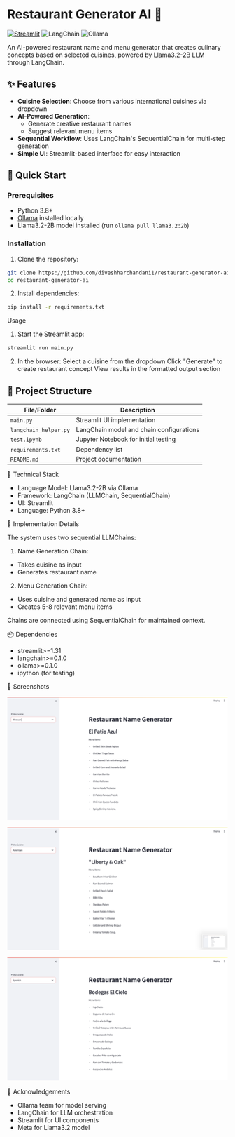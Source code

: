 # Restaurant Generator AI 🥘

[![Streamlit](https://static.streamlit.io/badges/streamlit_badge_black_white.svg)](https://your-app-url.streamlit.app/)
![LangChain](https://img.shields.io/badge/LangChain-13.0%2B-blue)
![Ollama](https://img.shields.io/badge/Ollama-0.1%2B-orange)

An AI-powered restaurant name and menu generator that creates culinary concepts based on selected cuisines, powered by Llama3.2-2B LLM through LangChain.

## ✨ Features
- **Cuisine Selection**: Choose from various international cuisines via dropdown
- **AI-Powered Generation**: 
  - Generate creative restaurant names
  - Suggest relevant menu items
- **Sequential Workflow**: Uses LangChain's SequentialChain for multi-step generation
- **Simple UI**: Streamlit-based interface for easy interaction

## 🚀 Quick Start

### Prerequisites
- Python 3.8+
- [Ollama](https://ollama.ai/) installed locally
- Llama3.2-2B model installed (run `ollama pull llama3.2:2b`)

### Installation
1. Clone the repository:
```bash
git clone https://github.com/diveshharchandani1/restaurant-generator-ai.git
cd restaurant-generator-ai
```

2. Install dependencies:
```bash 
pip install -r requirements.txt
```

Usage
1. Start the Streamlit app:
```bash
streamlit run main.py
```

2. In the browser:
Select a cuisine from the dropdown
Click "Generate" to create restaurant concept
View results in the formatted output section


## 📁 Project Structure

| File/Folder          | Description                                  |
|----------------------|----------------------------------------------|
| `main.py`            | Streamlit UI implementation                 |
| `langchain_helper.py`| LangChain model and chain configurations    |
| `test.ipynb`         | Jupyter Notebook for initial testing        |
| `requirements.txt`   | Dependency list                             |
| `README.md`          | Project documentation                      |



🔧 Technical Stack
- Language Model: Llama3.2-2B via Ollama
- Framework: LangChain (LLMChain, SequentialChain)
- UI: Streamlit
- Language: Python 3.8+


🤖 Implementation Details

The system uses two sequential LLMChains:

1. Name Generation Chain:
- Takes cuisine as input
- Generates restaurant name


2. Menu Generation Chain:
- Uses cuisine and generated name as input
- Creates 5-8 relevant menu items

Chains are connected using SequentialChain for maintained context.


📦 Dependencies

- streamlit>=1.31
- langchain>=0.1.0
- ollama>=0.1.0
- ipython (for testing)

📸 Screenshots

![Alt text](./images/Screenshot1.png?raw=true "")

![Alt text](./images/Screenshot2.png?raw=true "")

![Alt text](./images/Screenshot3.png?raw=true "")


🙏 Acknowledgements

-  Ollama team for model serving
- LangChain for LLM orchestration
- Streamlit for UI components
- Meta for Llama3.2 model


